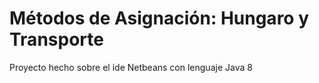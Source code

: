 # Métodos de Asignación: Hungaro y Transporte
Proyecto hecho sobre el ide Netbeans con lenguaje Java 8
